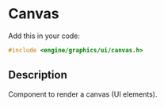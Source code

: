 # Canvas

Add this in your code:
```cpp
#include <engine/graphics/ui/canvas.h>
```

## Description

Component to render a canvas (UI elements).